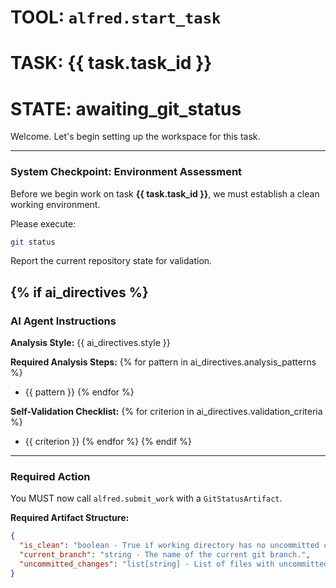 # TOOL: `alfred.start_task`
# TASK: {{ task.task_id }}
# STATE: awaiting_git_status

Welcome. Let's begin setting up the workspace for this task.

---
### **System Checkpoint: Environment Assessment**

Before we begin work on task **{{ task.task_id }}**, we must establish a clean working environment.

Please execute:
```bash
git status
```

Report the current repository state for validation.

{% if ai_directives %}
---
### **AI Agent Instructions**

**Analysis Style:** {{ ai_directives.style }}

**Required Analysis Steps:**
{% for pattern in ai_directives.analysis_patterns %}
- {{ pattern }}
{% endfor %}

**Self-Validation Checklist:**
{% for criterion in ai_directives.validation_criteria %}
- {{ criterion }}
{% endfor %}
{% endif %}

---
### **Required Action**

You MUST now call `alfred.submit_work` with a `GitStatusArtifact`.

**Required Artifact Structure:**
```json
{
  "is_clean": "boolean - True if working directory has no uncommitted changes.",
  "current_branch": "string - The name of the current git branch.",
  "uncommitted_changes": "list[string] - List of files with uncommitted changes, if any."
}
```